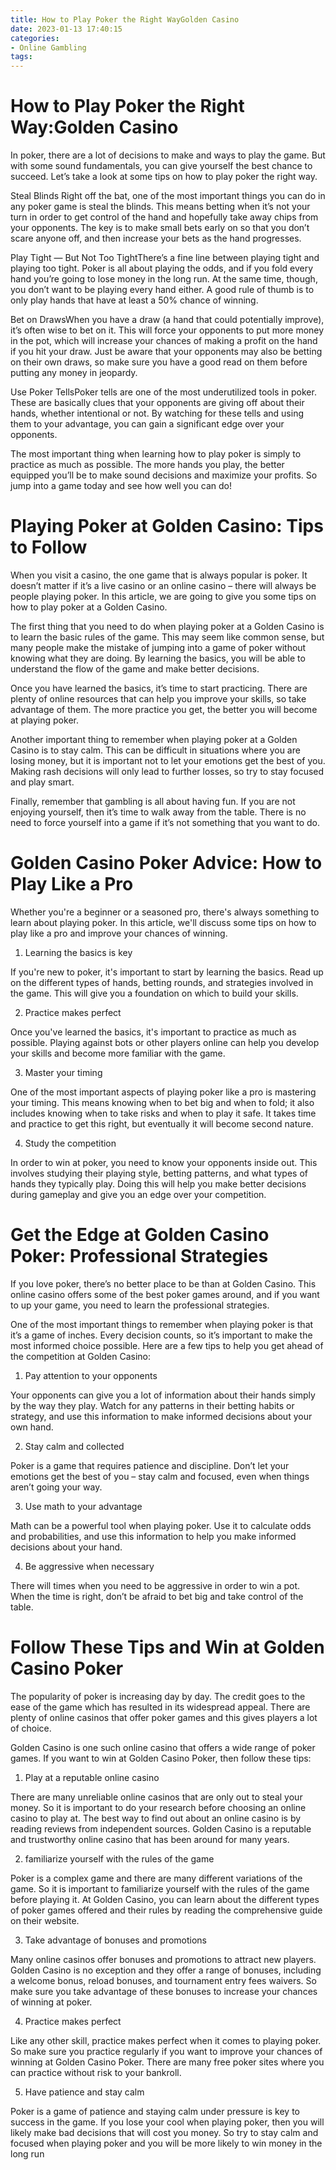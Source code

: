 ```yaml
---
title: How to Play Poker the Right WayGolden Casino
date: 2023-01-13 17:40:15
categories:
- Online Gambling
tags:
---
```



#  How to Play Poker the Right Way:Golden Casino

In poker, there are a lot of decisions to make and ways to play the game. But with some sound fundamentals, you can give yourself the best chance to succeed. Let’s take a look at some tips on how to play poker the right way.

 Steal Blinds
Right off the bat, one of the most important things you can do in any poker game is steal the blinds. This means betting when it’s not your turn in order to get control of the hand and hopefully take away chips from your opponents. The key is to make small bets early on so that you don’t scare anyone off, and then increase your bets as the hand progresses.

Play Tight — But Not Too TightThere’s a fine line between playing tight and playing too tight. Poker is all about playing the odds, and if you fold every hand you’re going to lose money in the long run. At the same time, though, you don’t want to be playing every hand either. A good rule of thumb is to only play hands that have at least a 50% chance of winning.

Bet on DrawsWhen you have a draw (a hand that could potentially improve), it’s often wise to bet on it. This will force your opponents to put more money in the pot, which will increase your chances of making a profit on the hand if you hit your draw. Just be aware that your opponents may also be betting on their own draws, so make sure you have a good read on them before putting any money in jeopardy.

Use Poker TellsPoker tells are one of the most underutilized tools in poker. These are basically clues that your opponents are giving off about their hands, whether intentional or not. By watching for these tells and using them to your advantage, you can gain a significant edge over your opponents.

The most important thing when learning how to play poker is simply to practice as much as possible. The more hands you play, the better equipped you’ll be to make sound decisions and maximize your profits. So jump into a game today and see how well you can do!

#  Playing Poker at Golden Casino: Tips to Follow

When you visit a casino, the one game that is always popular is poker. It doesn’t matter if it’s a live casino or an online casino – there will always be people playing poker. In this article, we are going to give you some tips on how to play poker at a Golden Casino.

The first thing that you need to do when playing poker at a Golden Casino is to learn the basic rules of the game. This may seem like common sense, but many people make the mistake of jumping into a game of poker without knowing what they are doing. By learning the basics, you will be able to understand the flow of the game and make better decisions.

Once you have learned the basics, it’s time to start practicing. There are plenty of online resources that can help you improve your skills, so take advantage of them. The more practice you get, the better you will become at playing poker.

Another important thing to remember when playing poker at a Golden Casino is to stay calm. This can be difficult in situations where you are losing money, but it is important not to let your emotions get the best of you. Making rash decisions will only lead to further losses, so try to stay focused and play smart.

Finally, remember that gambling is all about having fun. If you are not enjoying yourself, then it’s time to walk away from the table. There is no need to force yourself into a game if it’s not something that you want to do.

#  Golden Casino Poker Advice: How to Play Like a Pro

Whether you're a beginner or a seasoned pro, there's always something to learn about playing poker. In this article, we'll discuss some tips on how to play like a pro and improve your chances of winning.

1. Learning the basics is key

If you're new to poker, it's important to start by learning the basics. Read up on the different types of hands, betting rounds, and strategies involved in the game. This will give you a foundation on which to build your skills.

2. Practice makes perfect

Once you've learned the basics, it's important to practice as much as possible. Playing against bots or other players online can help you develop your skills and become more familiar with the game.

3. Master your timing

One of the most important aspects of playing poker like a pro is mastering your timing. This means knowing when to bet big and when to fold; it also includes knowing when to take risks and when to play it safe. It takes time and practice to get this right, but eventually it will become second nature.

4. Study the competition

In order to win at poker, you need to know your opponents inside out. This involves studying their playing style, betting patterns, and what types of hands they typically play. Doing this will help you make better decisions during gameplay and give you an edge over your competition.

#  Get the Edge at Golden Casino Poker: Professional Strategies

If you love poker, there’s no better place to be than at Golden Casino. This online casino offers some of the best poker games around, and if you want to up your game, you need to learn the professional strategies.

One of the most important things to remember when playing poker is that it’s a game of inches. Every decision counts, so it’s important to make the most informed choice possible. Here are a few tips to help you get ahead of the competition at Golden Casino:

1. Pay attention to your opponents

Your opponents can give you a lot of information about their hands simply by the way they play. Watch for any patterns in their betting habits or strategy, and use this information to make informed decisions about your own hand.

2. Stay calm and collected

Poker is a game that requires patience and discipline. Don’t let your emotions get the best of you – stay calm and focused, even when things aren’t going your way.

3. Use math to your advantage

Math can be a powerful tool when playing poker. Use it to calculate odds and probabilities, and use this information to help you make informed decisions about your hand.

4. Be aggressive when necessary

There will times when you need to be aggressive in order to win a pot. When the time is right, don’t be afraid to bet big and take control of the table.

#  Follow These Tips and Win at Golden Casino Poker

The popularity of poker is increasing day by day. The credit goes to the ease of the game which has resulted in its widespread appeal. There are plenty of online casinos that offer poker games and this gives players a lot of choice.

Golden Casino is one such online casino that offers a wide range of poker games. If you want to win at Golden Casino Poker, then follow these tips:

1. Play at a reputable online casino

There are many unreliable online casinos that are only out to steal your money. So it is important to do your research before choosing an online casino to play at. The best way to find out about an online casino is by reading reviews from independent sources. Golden Casino is a reputable and trustworthy online casino that has been around for many years.

2. familiarize yourself with the rules of the game

Poker is a complex game and there are many different variations of the game. So it is important to familiarize yourself with the rules of the game before playing it. At Golden Casino, you can learn about the different types of poker games offered and their rules by reading the comprehensive guide on their website.

3. Take advantage of bonuses and promotions

Many online casinos offer bonuses and promotions to attract new players. Golden Casino is no exception and they offer a range of bonuses, including a welcome bonus, reload bonuses, and tournament entry fees waivers. So make sure you take advantage of these bonuses to increase your chances of winning at poker.

4. Practice makes perfect

Like any other skill, practice makes perfect when it comes to playing poker. So make sure you practice regularly if you want to improve your chances of winning at Golden Casino Poker. There are many free poker sites where you can practice without risk to your bankroll.

5. Have patience and stay calm

Poker is a game of patience and staying calm under pressure is key to success in the game. If you lose your cool when playing poker, then you will likely make bad decisions that will cost you money. So try to stay calm and focused when playing poker and you will be more likely to win money in the long run